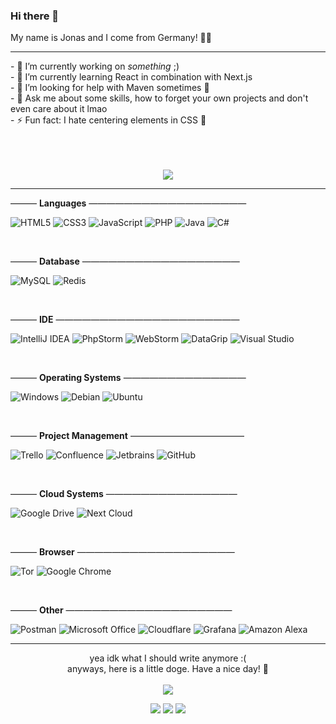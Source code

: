 ### Hi there 👋
<p float="left">My name is Jonas and I come from Germany! 👨‍💻</p>
<hr>
- 🔭 I’m currently working on <i>something</i> ;)<br>
- 🌱 I’m currently learning React in combination with Next.js<br>
- 🤔 I’m looking for help with Maven sometimes 🥴<br>
- 💬 Ask me about some skills, how to forget your own projects and don't even care about it lmao<br>
- ⚡ Fun fact: I hate centering elements in CSS 🫶<br><br>
<p align="center"><br><br><a href="#"><img src="https://lanyard.cnrad.dev/api/421671659146313729?idleMessage=I'm+doing+nothing+at+this+moment++🦕"></a></p>
<p align="center"></p>
<hr>

——— **Languages** ——————————————————

![HTML5](https://img.shields.io/badge/html5-%235F7161.svg?style=for-the-badge&logo=html5&logoColor=white)
![CSS3](https://img.shields.io/badge/css3-%236D8B74.svg?style=for-the-badge&logo=css3&logoColor=white)
![JavaScript](https://img.shields.io/badge/javascript-%235F7161.svg?style=for-the-badge&logo=javascript&logoColor=white)
![PHP](https://img.shields.io/badge/PHP-%236D8B74.svg?style=for-the-badge&logo=php&logoColor=white)
![Java](https://img.shields.io/badge/Java-%235F7161.svg?style=for-the-badge&logo=openjdk&logoColor=white)
![C#](https://img.shields.io/badge/c%23-%236D8B74.svg?style=for-the-badge&logo=c-sharp&logoColor=white)

<br>

——— **Database** ——————————————————

![MySQL](https://img.shields.io/badge/mysql-%236D8B74.svg?style=for-the-badge&logo=mysql&logoColor=white)
![Redis](https://img.shields.io/badge/redis-%235F7161.svg?style=for-the-badge&logo=redis&logoColor=white)

<br>

——— **IDE** —————————————————————

![IntelliJ IDEA](https://img.shields.io/badge/IntelliJ%20IDEA-%235F7161.svg?style=for-the-badge&logo=intellij-idea&logoColor=white)
![PhpStorm](https://img.shields.io/badge/phpstorm-%236D8B74?style=for-the-badge&logo=phpstorm&logoColor=white)
![WebStorm](https://img.shields.io/badge/webstorm-%235F7161?style=for-the-badge&logo=webstorm&logoColor=white)
![DataGrip](https://img.shields.io/badge/datagrip-%236D8B74?style=for-the-badge&logo=datagrip&logoColor=white)
![Visual Studio](https://img.shields.io/badge/Visual%20Studio-%235F7161.svg?style=for-the-badge&logo=visual-studio&logoColor=white)


<br>

——— **Operating Systems** ——————————————

![Windows](https://img.shields.io/badge/Windows-%236D8B74?style=for-the-badge&logo=windows&logoColor=white)
![Debian](https://img.shields.io/badge/Debian-%235F7161?style=for-the-badge&logo=debian&logoColor=white)
![Ubuntu](https://img.shields.io/badge/Ubuntu-%236D8B74?style=for-the-badge&logo=ubuntu&logoColor=white)

<br>

——— **Project Management** —————————————

![Trello](https://img.shields.io/badge/Trello-%235F7161.svg?style=for-the-badge&logo=Trello&logoColor=white)
![Confluence](https://img.shields.io/badge/confluence-%236D8B74.svg?style=for-the-badge&logo=confluence&logoColor=white)
![Jetbrains](https://img.shields.io/badge/JETBRAINS-%235F7161?style=for-the-badge&logo=jetbrains)
![GitHub](https://img.shields.io/badge/github-%236D8B74.svg?style=for-the-badge&logo=github&logoColor=white)

<br>

——— **Cloud Systems** ———————————————

![Google Drive](https://img.shields.io/badge/Google%20Drive-%236D8B74?style=for-the-badge&logo=googledrive&logoColor=white)
![Next Cloud](https://img.shields.io/badge/Next%20Cloud-%235F7161?style=for-the-badge&logo=nextcloud&logoColor=white)

<br>

——— **Browser** ——————————————————

![Tor](https://img.shields.io/badge/Tor-%235F7161?style=for-the-badge&logo=Tor-Browser&logoColor=white)
![Google Chrome](https://img.shields.io/badge/Google%20Chrome-%236D8B74?style=for-the-badge&logo=GoogleChrome&logoColor=white)

<br>

——— **Other** ———————————————————

![Postman](https://img.shields.io/badge/Postman-%236D8B74?style=for-the-badge&logo=postman&logoColor=white)
![Microsoft Office](https://img.shields.io/badge/Microsoft_Office-%235F7161?style=for-the-badge&logo=microsoft-office&logoColor=white)
![Cloudflare](https://img.shields.io/badge/Cloudflare-%236D8B74?style=for-the-badge&logo=Cloudflare&logoColor=white)
![Grafana](https://img.shields.io/badge/Grafana-%235F7161?style=for-the-badge&logo=grafana&logoColor=white)
![Amazon Alexa](https://img.shields.io/badge/amazon%20alexa-%236D8B74?style=for-the-badge&logo=amazon%20alexa&logoColor=white)

<hr>
<p align="center">
yea idk what I should write anymore :(<br>
anyways, here is a little doge. Have a nice day! 🌴<br><br>
<img src="https://user-images.githubusercontent.com/56507045/161626636-8df85c2e-e361-4a5c-9a3e-53dc5bc9f060.png" align="center"></p>

<p align="center"><a href="https://discord.com/users/421671659146313729" target="_blank"><img src="https://img.shields.io/badge/Discord-jonas%232514-blueviolet?style=flat&logo=discord&logoColor=white&color=5865F2"></a> <a href="https://twitter.com/JonasOnSocials" target="_blank"><img src="https://img.shields.io/badge/Twitter-@JonasOnSocials-blueviolet?style=flat&logo=twitter&logoColor=white&color=1DA1F2"></a> <a href="https://twitch.tv/onejxnas" target="_blank"><img src="https://img.shields.io/badge/Twitch-onejxnas-blueviolet?style=flat&logo=twitch&logoColor=white&color=9146FF"></a></p>
